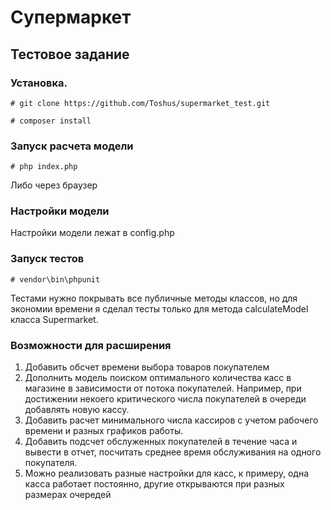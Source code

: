 # Супермаркет
## Тестовое задание

### Установка.

`# git clone https://github.com/Toshus/supermarket_test.git`

`# composer install`

### Запуск расчета модели

`# php index.php`

Либо через браузер

### Настройки модели
Настройки модели лежат в config.php

### Запуск тестов

`# vendor\bin\phpunit`

Тестами нужно покрывать все публичные методы классов, но для экономии времени я сделал тесты только для 
метода calculateModel класса Supermarket.

### Возможности для расширения
1. Добавить обсчет времени выбора товаров покупателем
2. Дополнить модель поиском оптимального количества касс в магазине в зависимости от потока покупателей.
Например, при достижении некоего критического числа покупателей в очереди добавлять новую кассу.
3. Добавить расчет минимального числа кассиров с учетом рабочего времени и разных графиков работы.
4. Добавить подсчет обслуженных покупателей в течение часа и вывести в отчет, посчитать среднее время обслуживания на одного покупателя.
5. Можно реализовать разные настройки для касс, к примеру, одна касса работает постоянно, другие открываются при разных размерах очередей 
